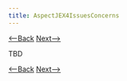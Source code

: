```yaml
---
title: AspectJEX4IssuesConcerns
---
```

[<--Back](AspectJEX4AssignmentIssues) [Next-->](AspectJ_Self_Study)

TBD

[<--Back](AspectJEX4AssignmentIssues) [Next-->](AspectJ_Self_Study)
